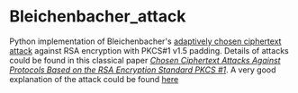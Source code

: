 # Bleichenbacher_attack

Python implementation of Bleichenbacher's [adaptively chosen ciphertext attack](https://en.wikipedia.org/wiki/Adaptive_chosen-ciphertext_attack) against RSA encryption with PKCS#1 v1.5 padding. Details of attacks could be found in this classical paper [*Chosen Ciphertext Attacks Against Protocols Based on the RSA Encryption Standard PKCS #1*](https://link.springer.com/content/pdf/10.1007%2FBFb0055716.pdf). A very good explanation of the attack could be found [here](http://secgroup.dais.unive.it/wp-content/uploads/2012/11/Practical-Padding-Oracle-Attacks-on-RSA.html)


